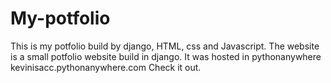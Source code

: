 # My-potfolio
This is my potfolio build by django, HTML, css and Javascript.
The website is a small potfolio website build in django.
It was hosted in pythonanywhere kevinisacc.pythonanywhere.com Check it out.

